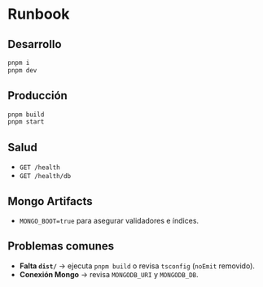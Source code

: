 
# Runbook

## Desarrollo
```bash
pnpm i
pnpm dev
```

## Producción
```bash
pnpm build
pnpm start
```

## Salud
- `GET /health`
- `GET /health/db`

## Mongo Artifacts
- `MONGO_BOOT=true` para asegurar validadores e índices.

## Problemas comunes
- **Falta `dist/`** → ejecuta `pnpm build` o revisa `tsconfig` (`noEmit` removido).
- **Conexión Mongo** → revisa `MONGODB_URI` y `MONGODB_DB`.
